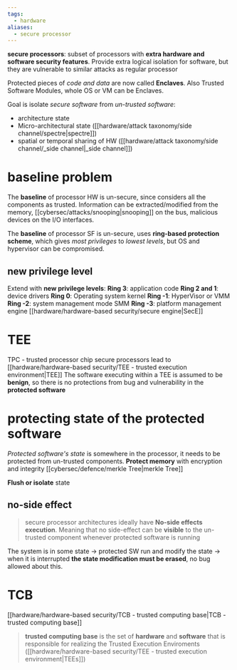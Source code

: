 ```yaml
---
tags:
  - hardware
aliases:
  - secure processor
---
```

**secure processors**: subset of processors with **extra hardware and software security features**. Provide extra logical isolation for software, but they are vulnerable to similar attacks as regular processor

Protected pieces of *code and data* are now called **Enclaves**. Also Trusted Software Modules, whole OS or VM can be Enclaves.

Goal is isolate *secure software* from *un-trusted software*:
- architecture state
- Micro-architectural state ([[hardware/attack taxonomy/side channel/spectre|spectre]])
- spatial or temporal sharing of HW ([[hardware/attack taxonomy/side channel/_side channel|_side channel]])

# baseline problem
The **baseline** of processor HW is un-secure, since considers all the components as trusted. Information can be extracted/modified from the memory, [[cybersec/attacks/snooping|snooping]] on the bus, malicious devices on the I/O interfaces.

The **baseline** of processor SF is un-secure, uses **ring-based protection scheme**, which gives *most privileges* to *lowest levels*, but OS and hypervisor can be compromised.

## new privilege level
Extend with **new privilege levels**:
**Ring 3**: application code
**Ring 2 and 1**: device drivers
**Ring 0**: Operating system kernel
**Ring -1**: HyperVisor or VMM
**Ring -2**: system management mode SMM
**Ring -3**: platform management engine [[hardware/hardware-based security/secure engine|SecE]]


# TEE 
TPC - trusted processor chip 
secure processors lead to [[hardware/hardware-based security/TEE - trusted execution environment|TEE]]
The software executing within a TEE is assumed to be **benign**, so there is no protections from bug and vulnerability in the **protected software**
# protecting state of the protected software
*Protected software's state* is somewhere in the processor, it needs to be protected from un-trusted components. 
**Protect memory** with encryption and integrity [[cybersec/defence/merkle Tree|merkle Tree]]

**Flush or isolate** state
## no-side effect
> secure processor architectures ideally have **No-side effects execution**. Meaning that no side-effect can be **visible** to the un-trusted component whenever protected software is running

The system is in some state -> protected SW run and modify the state -> when it is interrupted **the state modification must be erased**, no bug allowed about this.



# TCB
[[hardware/hardware-based security/TCB - trusted computing base|TCB - trusted computing base]]
> **trusted computing base** is the set of **hardware** and **software** that is responsible for realizing the Trusted Execution Enviroments ([[hardware/hardware-based security/TEE - trusted execution environment|TEEs]])

